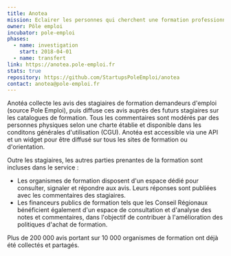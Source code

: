 ```yaml
---
title: Anotea
mission: Eclairer les personnes qui cherchent une formation professionnelle en affichant les notes et commentaires collectés auprès des demandeurs d'emploi sortis de formation.
owner: Pôle emploi
incubator: pole-emploi
phases:
  - name: investigation
    start: 2018-04-01
  - name: transfert
link: https://anotea.pole-emploi.fr
stats: true
repository: https://github.com/StartupsPoleEmploi/anotea
contact: anotea@pole-emploi.fr
---
```


Anotéa collecte les avis des stagiaires de formation demandeurs d'emploi (source Pole Emploi), puis diffuse ces avis auprès des futurs stagiaires sur les catalogues de formation. Tous les commentaires sont modérés par des personnes physiques selon une charte établie et disponible dans les conditons générales d'utilisation (CGU).
Anotéa est accessible via une API et un widget pour être diffusé sur tous les sites de formation ou d'orientation. 

Outre les stagiaires, les autres parties prenantes de la formation sont incluses dans le service :
- Les organismes de formation disposent d'un espace dédié pour consulter, signaler et répondre aux avis. Leurs réponses sont publiées avec les commentaires des stagiaires.
- Les financeurs publics de formation tels que les Conseil Régionaux bénéficient également d'un espace de consultation et d'analyse des notes et commentaires, dans l'objectif de contribuer à l'amélioration des politiques d'achat de formation.

Plus de 200 000 avis portant sur 10 000 organismes de formation ont déjà été collectés et partagés. 
